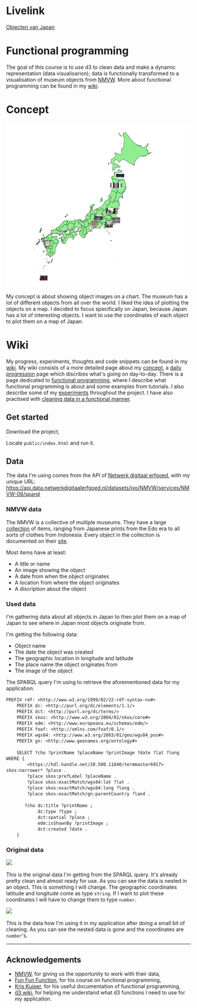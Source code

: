 # Livelink

[Objecten van Japan](https://robinfrugte97.github.io/functional-programming/public/index.html)

# Functional programming

The goal of this course is to use d3 to clean data and make a dynamic representation (data visualisarion); data is functionally transformed to a visualisation of museum objects from [NMVW](http://collectie.wereldculturen.nl/).
More about functional programming can be found in my [wiki](https://github.com/RobinFrugte97/functional-programming/wiki/Functional-programming).


# Concept

![](https://github.com/RobinFrugte97/functional-programming/raw/master/src/images/screenshotEveryObject.png)

My concept is about showing object images on a chart. The museum has a lot of different objects from all over the world. I liked the idea of plotting the objects on a map. I decided to focus specifically on Japan, because Japan has a lot of interesting objects. I want to use the coordinates of each object to plot them on a map of Japan.


# Wiki

My progress, experiments, thoughts and code snippets can be found in my [wiki](https://github.com/RobinFrugte97/functional-programming/wiki/Functional-programming). My wiki consists of a more detailed page about my [concept](https://github.com/RobinFrugte97/functional-programming/wiki/Concept), a [daily progression](https://github.com/RobinFrugte97/functional-programming/wiki/Daily-progress) page which discribes what's going on day-to-day. There is a page dedicated to [functional programming](https://github.com/RobinFrugte97/functional-programming/wiki/Functional-programming), where I describe what functional programming is about and some examples from tutorials. I also describe some of my [experiments](https://github.com/RobinFrugte97/functional-programming/wiki/Experiments) throughout the project. I have also practised with [cleaning data in a functional manner](https://github.com/RobinFrugte97/functional-programming/wiki/Datacleaning).

## Get started

Download the project,

Locate `public/index.html` and run it.


## Data

The data I'm using comes from the API of [Netwerk digitaal erfgoed](https://www.netwerkdigitaalerfgoed.nl/), with my unique URL: https://api.data.netwerkdigitaalerfgoed.nl/datasets/ivo/NMVW/services/NMVW-08/sparql

### NMVW data

The NMVW is a collective of multiple museums. They have a large [collection](http://collectie.wereldculturen.nl/) of items, ranging from Japanese prints from the Edo era to all sorts of clothes from Indonesia. Every object in the collection is documented on their [site](http://collectie.wereldculturen.nl/).

Most items have at least:

- A title or name
- An image showing the object
- A date from when the object originates
- A location from where the object originates
- A discription about the object


### Used data

I'm gathering data about all objects in Japan to then plot them on a map of Japan to see where in Japan most objects originate from.

I'm getting the following data:
- Object name
- The date the object was created
- The geographic location in longitude and latitude
- The place name the object originates from
- The image of the object

The SPARQL query I'm using to retrieve the aforementioned data for my application: 

```
PREFIX rdf: <http://www.w3.org/1999/02/22-rdf-syntax-ns#>
	PREFIX dc: <http://purl.org/dc/elements/1.1/>
	PREFIX dct: <http://purl.org/dc/terms/>
	PREFIX skos: <http://www.w3.org/2004/02/skos/core#>
	PREFIX edm: <http://www.europeana.eu/schemas/edm/>
	PREFIX foaf: <http://xmlns.com/foaf/0.1/>
	PREFIX wgs84: <http://www.w3.org/2003/01/geo/wgs84_pos#>
	PREFIX gn: <http://www.geonames.org/ontology#>
	
	SELECT ?cho ?printName ?placeName ?printImage ?date ?lat ?long WHERE {
  		<https://hdl.handle.net/20.500.11840/termmaster6917> skos:narrower* ?place .
	    ?place skos:prefLabel ?placeName .
  		?place skos:exactMatch/wgs84:lat ?lat .
  		?place skos:exactMatch/wgs84:long ?long .
  		?place skos:exactMatch/gn:parentCountry ?land .

	   ?cho dc:title ?printName ;
	        dc:type ?type ;
	        dct:spatial ?place ;
	        edm:isShownBy ?printImage ;
  			dct:created ?date .
	}
```
### Original data

![](https://github.com/RobinFrugte97/functional-programming/raw/master/src/images/oldData.jpg)

This is the original data I'm getting from the SPARQL query. It's already pretty clean and almost ready for use. As you can see the data is nested in an object. This is something I will change. The geographic coordinates latitude and longitude come as type `string`. If I want to plot these coordinates I will have to change them to type `number`.


![](https://github.com/RobinFrugte97/functional-programming/raw/master/src/images/newData.jpg)

This is the data how I'm using it in my application after doing a small bit of cleaning. As you can see the nested data is gone and the coordinates are `number`'s. 

---
## Acknowledgements

- [NMVW](http://collectie.wereldculturen.nl/), for giving us the opportunity to work with their data,
- [Fun Fun Function](https://www.youtube.com/channel/UCO1cgjhGzsSYb1rsB4bFe4Q), for his course on functional programming,
- [Kris Kuiper](https://github.com/kriskuiper/Functional-Programming-In-JavaScript), for his useful documentation of functional programming,
- [d3 wiki](https://github.com/d3/d3/wiki), for helping me understand what d3 functions I need to use for my application.